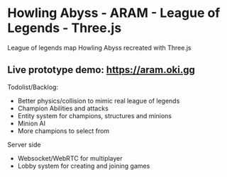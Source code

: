 # Howling Abyss - ARAM - League of Legends - Three.js
League of legends map Howling Abyss recreated with Three.js

## Live prototype demo: https://aram.oki.gg

Todolist/Backlog:
* Better physics/collision to mimic real league of legends
* Champion Abilities and attacks
* Entity system for champions, structures and minions
* Minion AI
* More champions to select from

Server side
* Websocket/WebRTC for multiplayer
* Lobby system for creating and joining games 

